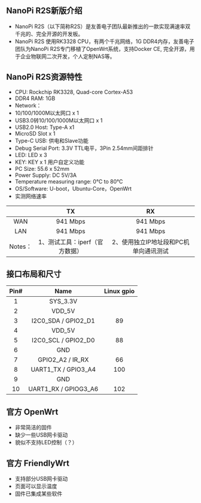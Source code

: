 ## NanoPi R2S新版介绍

- NanoPi R2S（以下简称R2S）是友善电子团队最新推出的一款实现满速率双千兆的、完全开源的开发板。
- NanoPi R2S 使用RK3328 CPU，有两个千兆网络，1G DDR4内存，友善电子团队为NanoPi R2S专门移植了OpenWrt系统，支持Docker CE, 完全开源，用于企业物联网二次开发，个人定制NAS等。

## NanoPi R2S资源特性

- CPU: Rockchip RK3328, Quad-core Cortex-A53
- DDR4 RAM: 1GB
- Network：
- 10/100/1000M以太网口 x 1
- USB3.0转10/100/1000M以太网口 x 1
- USB2.0 Host: Type-A x1
- MicroSD Slot x 1
- Type-C USB: 供电和Slave功能
- Debug Serial Port: 3.3V TTL电平，3Pin 2.54mm间距排针
- LED: LED x 3
- KEY: KEY x 1 用户自定义功能
- PC Size: 55.6 x 52mm
- Power Supply: DC 5V/3A
- Temperature measuring range: 0℃ to 80℃
- OS/Software: U-boot，Ubuntu-Core，OpenWrt
- 实测网络速率

|  | TX | RX |
|:---:|:---:|:---:|
| WAN | 941 Mbps | 941 Mbps |
| LAN | 941 Mbps | 941 Mbps |
| Notes： | 1、测试工具：iperf（官方数据） | 2、使用独立IP地址段和PC机单向通讯测试 |

## 接口布局和尺寸

|Pin# | Name | Linux gpio |
|:-:|:---:|:---:|
| 1	| SYS_3.3V |  |
| 2 | VDD_5V |  |
| 3	| I2C0_SDA / GPIO2_D1 |	89 |
| 4	| VDD_5V |  |
| 5	| I2C0_SCL / GPIO2_D0 |	88 |
| 6	| GND |  |
| 7	| GPIO2_A2 / IR_RX | 66 |
| 8	| UART1_TX / GPIO3_A4 | 100 |
| 9 | GND |  |
| 10 | UART1_RX / GPIOG3_A6 | 102|

## 官方 OpenWrt

- 非常简洁的固件
- 缺少一些USB网卡驱动
- 貌似不支持LED控制（？）

## 官方 FriendlyWrt

- 支持部分USB网卡驱动
- 页面可以显示温度
- 固件已集成某些软件